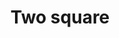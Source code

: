 ---
title: Two square
tags: ["two", "square", "double", "duo", "twin", "pair", "binary"]
icon: two-square
svg: '<svg xmlns="http://www.w3.org/2000/svg" width="24" height="24" fill="none" viewBox="0 0 24 24" stroke-width="1.5" stroke-linecap="round" stroke-linejoin="round" stroke="currentColor"><path d="M9.5 10.337c0-3.116 4.615-3.116 4.615 0 0 2.352-3.015 4.38-4.615 5.663 0 0 3-.5 5 0"/><path d="M3 9.4c0-2.24 0-3.36.436-4.216a4 4 0 0 1 1.748-1.748C6.04 3 7.16 3 9.4 3h5.2c2.24 0 3.36 0 4.216.436a4 4 0 0 1 1.748 1.748C21 6.04 21 7.16 21 9.4v5.2c0 2.24 0 3.36-.436 4.216a4 4 0 0 1-1.748 1.748C17.96 21 16.84 21 14.6 21H9.4c-2.24 0-3.36 0-4.216-.436a4 4 0 0 1-1.748-1.748C3 17.96 3 16.84 3 14.6z"/></svg>'
---